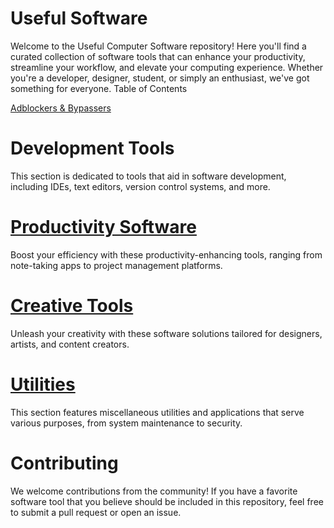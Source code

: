 # Useful Software

Welcome to the Useful Computer Software repository! Here you'll find a curated collection of software tools that can enhance your productivity, streamline your workflow, and elevate your computing experience. Whether you're a developer, designer, student, or simply an enthusiast, we've got something for everyone.
Table of Contents

[Adblockers & Bypassers](https://github.com/Entree3k/Useful-Software/blob/main/Adblockers%20%26%20Bypassers.md)

# Development Tools

This section is dedicated to tools that aid in software development, including IDEs, text editors, version control systems, and more.



# [Productivity Software](https://github.com/Entree3k/Useful-Software/blob/main/Productivity%20Tools.md)

Boost your efficiency with these productivity-enhancing tools, ranging from note-taking apps to project management platforms.



# [Creative Tools](https://github.com/Entree3k/Useful-Software/blob/main/Creative%20Tools.md)

Unleash your creativity with these software solutions tailored for designers, artists, and content creators.



# [Utilities](https://github.com/Entree3k/Useful-Software/tree/main/Utilities)

This section features miscellaneous utilities and applications that serve various purposes, from system maintenance to security.



# Contributing

We welcome contributions from the community! If you have a favorite software tool that you believe should be included in this repository, feel free to submit a pull request or open an issue.
